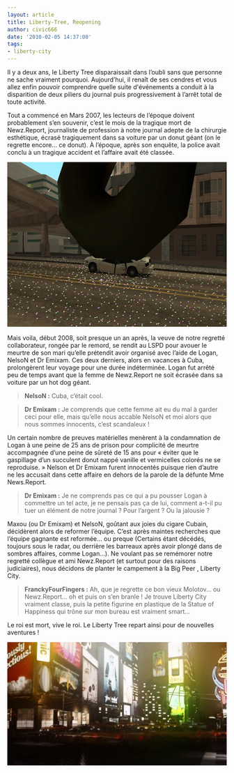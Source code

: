 ```yaml
---
layout: article
title: Liberty-Tree, Reopening
author: civic666
date: '2010-02-05 14:37:00'
tags:
- liberty-city
---
```


Il y a deux ans, le Liberty Tree disparaissait dans l’oubli sans que personne ne sache vraiment pourquoi. Aujourd’hui, il renaît de ses cendres et vous allez enfin pouvoir comprendre quelle suite d'événements a conduit à la disparition de deux piliers du journal puis progressivement à l’arrêt total de toute activité.

Tout a commencé en Mars 2007, les lecteurs de l’époque doivent probablement s’en souvenir, c’est le mois de la tragique mort de Newz.Report, journaliste de profession à notre journal adepte de la chirurgie esthétique, écrasé tragiquement dans sa voiture par un donut géant (on le regrette encore… ce donut). À l’époque, après son enquête, la police avait conclu à un tragique accident et l’affaire avait été classée.

![La mort de Newz.Report, l’événement qui mit le feu aux poudres.](  /content/images/2005/01/donut.jpg)

Mais voila, début 2008, soit presque un an après, la veuve de notre regretté collaborateur, rongée par le remord, se rendit au LSPD pour avouer le meurtre de son mari qu’elle prétendit avoir organisé avec l’aide de Logan, NelsoN et Dr Emixam. Ces deux derniers, alors en vacances à Cuba, prolongèrent leur voyage pour une durée indéterminée. Logan fut arrêté peu de temps avant que la femme de Newz.Report ne soit écrasée dans sa voiture par un hot dog géant.

> **NelsoN :** Cuba, c’était cool.

> **Dr Emixam :** Je comprends que cette femme ait eu du mal à garder ceci pour elle, mais qu’elle nous accable NelsoN et moi alors que nous sommes innocents, c’est scandaleux !

Un certain nombre de preuves matérielles menèrent à la condamnation de Logan à une peine de 25 ans de prison pour complicité de meurtre accompagnée d’une peine de sûreté de 15 ans pour « éviter que le gaspillage d’un succulent donut nappé vanille et vermicelles colorés ne se reproduise. » Nelson et Dr Emixam furent innocentés puisque rien d’autre ne les accusait dans cette affaire en dehors de la parole de la défunte Mme News.Report.

> **Dr Emixam :** Je ne comprends pas ce qui a pu pousser Logan à commettre un tel acte, je ne pensais pas ça de lui, comment a-t-il pu tuer un élément de notre journal ? Pour l’argent ? Ou la jalousie ?

Maxou (ou Dr Emixam) et NelsoN, goûtant aux joies du cigare Cubain, décidèrent alors de reformer l’équipe. C’est après maintes recherches que l’équipe gagnante est reformée… ou preque (Certains étant décédés, toujours sous le radar, ou derrière les barreaux après avoir plongé dans de sombres affaires, comme Logan…). Ne voulant pas se remémorer notre regretté collègue et ami Newz.Report (et surtout pour des raisons judiciaires), nous décidons de planter le campement à la Big Peer , Liberty City.

> **FranckyFourFingers :** Ah, que je regrette ce bon vieux Molotov… ou Newz.Report… oh et puis on s’en branle ! Je trouve Liberty City vraiment classe, puis la petite figurine en plastique de la Statue of Happiness qui trône sur mon bureau est vraiment smart…

Le roi est mort, vive le roi. Le Liberty Tree repart ainsi pour de nouvelles aventures !

![Le quartier de Star Junction, artère de Liberty City](  /content/images/2016/06/Sans%20titre.png)

<!--kg-card-end: markdown-->
